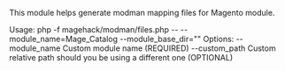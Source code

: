 This module helps generate <a target="_blank" ref="https://github.com/colinmollenhour/modman/wiki/Tutorial">modman</a> mapping files for Magento module.

Usage: php -f magehack/modman/files.php -- --module_name=Mage_Catalog --module_base_dir=""
Options:
  --module_name Custom module name (REQUIRED)
  --custom_path Custom relative path should you be using a different one (OPTIONAL)